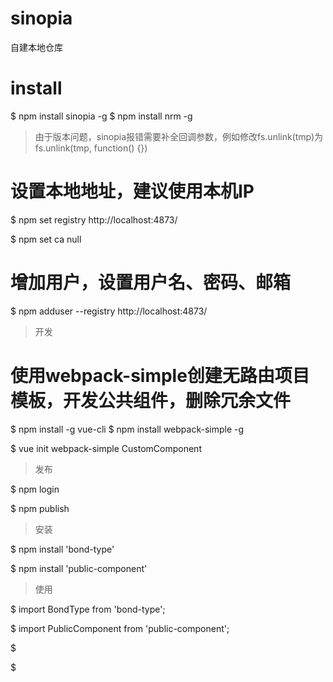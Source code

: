 # sinopia
自建本地仓库

# install
$ npm install sinopia -g
$ npm install nrm -g

> 由于版本问题，sinopia报错需要补全回调参数，例如修改fs.unlink(tmp)为fs.unlink(tmp, function() {})

# 设置本地地址，建议使用本机IP
$ npm set registry http://localhost:4873/

$ npm set ca null

# 增加用户，设置用户名、密码、邮箱
$ npm adduser --registry http://localhost:4873/

> 开发

# 使用webpack-simple创建无路由项目模板，开发公共组件，删除冗余文件
$ npm install -g vue-cli
$ npm install webpack-simple -g

$ vue init webpack-simple CustomComponent


> 发布

$ npm login

$ npm publish



> 安装

$ npm install 'bond-type'

$ npm install 'public-component'

> 使用

$ import BondType from 'bond-type';

$ import PublicComponent from 'public-component';

$ <bond-type :onSelect="change"></bond-type>

$ <public-component :publicComponentName="name"></public-component> 

